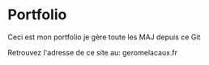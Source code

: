 # Portfolio
Ceci est mon portfolio je gère toute les MAJ depuis ce Git

Retrouvez l'adresse de ce site au: geromelacaux.fr
